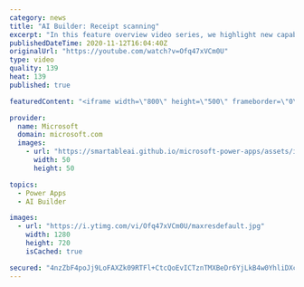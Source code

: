 ```yaml
---
category: news
title: "AI Builder: Receipt scanning"
excerpt: "In this feature overview video series, we highlight new capabilities included in the latest update to AI Builder.  Receipt scanning is a new AI Builder feature that processes receipts to identify and extract information. The AI model identifies receipt data, merchant information, total price, and taxes"
publishedDateTime: 2020-11-12T16:04:40Z
originalUrl: "https://youtube.com/watch?v=Ofq47xVCm0U"
type: video
quality: 139
heat: 139
published: true

featuredContent: "<iframe width=\"800\" height=\"500\" frameborder=\"0\" src=\"https://www.youtube.com/embed/Ofq47xVCm0U\" allow=\"accelerometer; autoplay; encrypted-media; gyroscope; picture-in-picture\" allowfullscreen></iframe>"

provider:
  name: Microsoft
  domain: microsoft.com
  images:
    - url: "https://smartableai.github.io/microsoft-power-apps/assets/images/organizations/microsoft.com-50x50.jpg"
      width: 50
      height: 50

topics:
  - Power Apps
  - AI Builder

images:
  - url: "https://i.ytimg.com/vi/Ofq47xVCm0U/maxresdefault.jpg"
    width: 1280
    height: 720
    isCached: true

secured: "4nzZbF4poJj9LoFAXZk09RTFl+CtcQoEvICTznTMXBeDr6YjLkB4w0YhliDXcmE+lsg7kI1hit3TVzUJN1NCdCZ46CYa17DclQciTG3iVRoXc3l7lBIWfeOQbROBfyJ49kcTFrSDBlhqy4U41D0hiV7ruYK4/ppA4fjAJsJ6+TCrq3XIvDjxeh8weG0j7ZIX9OapyrTYHVjlNiFpnmStn4W0/RmBsHgwxAftEQ5Udj7FEVPhHj+mNUlVftdUYyy6VBsl6CwJ9AzOzqmtnfa3OvHNBX6gBTSvI4VZEaDa4d3dLIFHlebNAxRdZ6Y9RYpB/ck7QR2uEYmYuJtiMCGRNmQ7GVWYTmFmcFn6+9J3q1d2UtFS0yUWfnS3WcJPLKXYTuh7IF5i4Z8Y2H/dIMm3zNkAIHs251VnFdeqF5P8RsjZszM3mfCfJw0AbDBTRJnN;n7q7D2DvMs4MfmomRcwqXA=="
---
```


